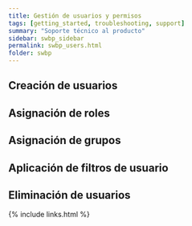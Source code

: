 ```yaml
---
title: Gestión de usuarios y permisos
tags: [getting_started, troubleshooting, support]
summary: "Soporte técnico al producto"
sidebar: swbp_sidebar
permalink: swbp_users.html
folder: swbp
---
```


## Creación de usuarios

## Asignación de roles

## Asignación de grupos

## Aplicación de filtros de usuario

## Eliminación de usuarios

{% include links.html %}

